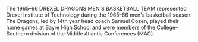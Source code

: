 The 1965–66 DREXEL DRAGONS MEN'S BASKETBALL TEAM represented Drexel Institute of Technology during the 1965–66 men's basketball season. The Dragons, led by 14th year head coach Samuel Cozen, played their home games at Sayre High School and were members of the College–Southern division of the Middle Atlantic Conferences (MAC).
